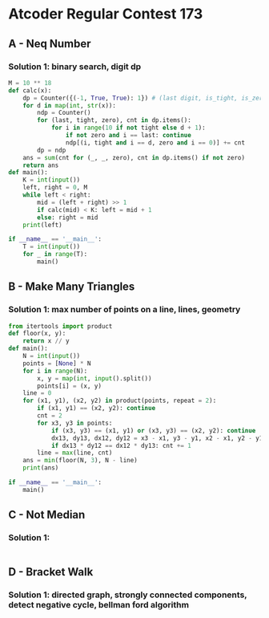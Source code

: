 # Atcoder Regular Contest 173

## A - Neq Number 

### Solution 1:  binary search, digit dp

```py
M = 10 ** 18
def calc(x):
    dp = Counter({(-1, True, True): 1}) # (last digit, is_tight, is_zero) -> count
    for d in map(int, str(x)):
        ndp = Counter()
        for (last, tight, zero), cnt in dp.items():
            for i in range(10 if not tight else d + 1):
                if not zero and i == last: continue
                ndp[(i, tight and i == d, zero and i == 0)] += cnt
        dp = ndp
    ans = sum(cnt for (_, _, zero), cnt in dp.items() if not zero)
    return ans
def main():
    K = int(input())
    left, right = 0, M
    while left < right:
        mid = (left + right) >> 1
        if calc(mid) < K: left = mid + 1
        else: right = mid
    print(left)       

if __name__ == '__main__':
    T = int(input())
    for _ in range(T):
        main()
```

## B - Make Many Triangles 

### Solution 1:  max number of points on a line, lines, geometry

```py
from itertools import product
def floor(x, y):
    return x // y
def main():
    N = int(input())
    points = [None] * N
    for i in range(N):
        x, y = map(int, input().split())
        points[i] = (x, y)
    line = 0
    for (x1, y1), (x2, y2) in product(points, repeat = 2):
        if (x1, y1) == (x2, y2): continue
        cnt = 2
        for x3, y3 in points:
            if (x3, y3) == (x1, y1) or (x3, y3) == (x2, y2): continue
            dx13, dy13, dx12, dy12 = x3 - x1, y3 - y1, x2 - x1, y2 - y1
            if dx13 * dy12 == dx12 * dy13: cnt += 1
        line = max(line, cnt)
    ans = min(floor(N, 3), N - line)
    print(ans)

if __name__ == '__main__':
    main()
```

## C - Not Median 

### Solution 1: 

```py

```

## D - Bracket Walk 

### Solution 1:  directed graph, strongly connected components, detect negative cycle, bellman ford algorithm

```py

```